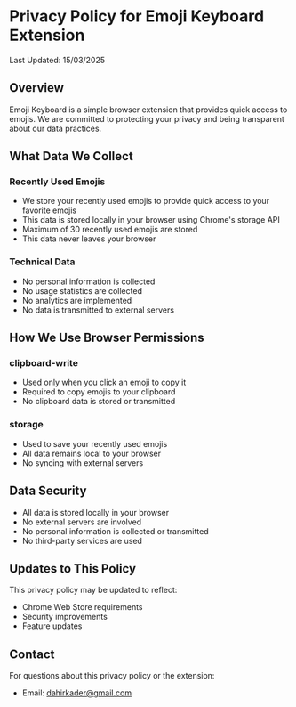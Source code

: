 # Privacy Policy for Emoji Keyboard Extension
Last Updated: 15/03/2025

## Overview
Emoji Keyboard is a simple browser extension that provides quick access to emojis. We are committed to protecting your privacy and being transparent about our data practices.

## What Data We Collect

### Recently Used Emojis
- We store your recently used emojis to provide quick access to your favorite emojis
- This data is stored locally in your browser using Chrome's storage API
- Maximum of 30 recently used emojis are stored
- This data never leaves your browser

### Technical Data
- No personal information is collected
- No usage statistics are collected
- No analytics are implemented
- No data is transmitted to external servers

## How We Use Browser Permissions

### clipboard-write
- Used only when you click an emoji to copy it
- Required to copy emojis to your clipboard
- No clipboard data is stored or transmitted

### storage
- Used to save your recently used emojis
- All data remains local to your browser
- No syncing with external servers

## Data Security
- All data is stored locally in your browser
- No external servers are involved
- No personal information is collected or transmitted
- No third-party services are used

## Updates to This Policy
This privacy policy may be updated to reflect:
- Chrome Web Store requirements
- Security improvements
- Feature updates

## Contact
For questions about this privacy policy or the extension:
- Email: dahirkader@gmail.com 
